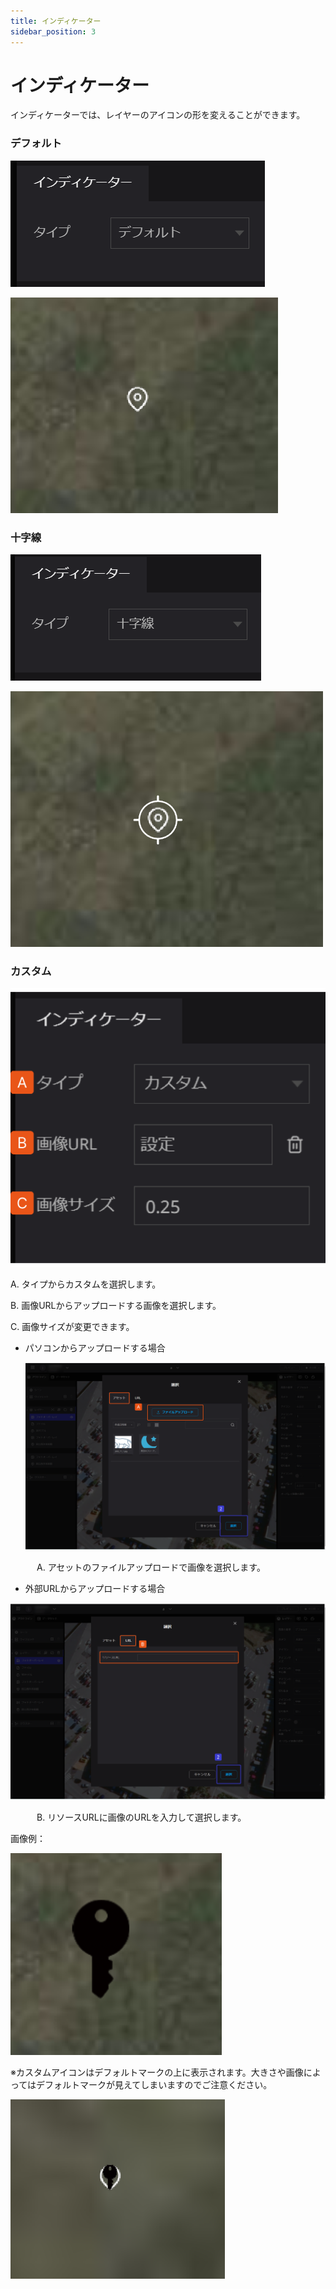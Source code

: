 ```yaml
---
title: インディケーター
sidebar_position: 3
---
```


# インディケーター

インディケーターでは、レイヤーのアイコンの形を変えることができます。

### **デフォルト**

![2023-03-08_01h25_43.png](./img/2023-03-08_01h25_43.png)

![2023-03-08_01h25_13.png](./img/2023-03-08_01h25_13.png)

### **十字線**

![2023-03-08_01h26_28.png](./img/2023-03-08_01h26_28.png)

![2023-03-08_01h26_06.png](./img/2023-03-08_01h26_06.png)

### カスタム

![Group 37.png](./img/Group_37.png)

A.   タイプからカスタムを選択します。

B.   画像URLからアップロードする画像を選択します。

C.   画像サイズが変更できます。

- パソコンからアップロードする場合
    
    ![Group 25.png](./img/Group_25.png)
    

　　　A. アセットのファイルアップロードで画像を選択します。

- 外部URLからアップロードする場合

![Group 26.png](./img/Group_26.png)

　　　B. リソースURLに画像のURLを入力して選択します。

画像例：

![2023-03-08_01h31_10.png](./img/2023-03-08_01h31_10.png)

※カスタムアイコンはデフォルトマークの上に表示されます。大きさや画像によってはデフォルトマークが見えてしまいますのでご注意ください。

![2023-03-08_08h36_21.png](./img/2023-03-08_08h36_21.png)